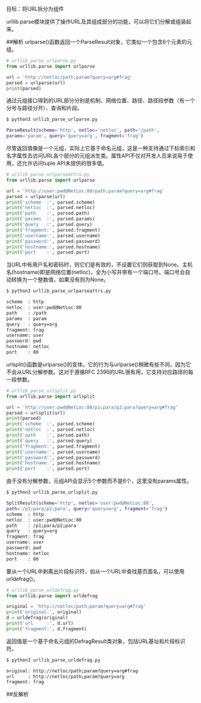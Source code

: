 目标：将URL拆分为组件

urllib.parse模块提供了操作URL及其组成部分的功能，可以将它们分解或组装起来。

##解析
urlparse()函数返回一个ParseResult对象，它类似一个包含6个元素的元组。
```python
# urllib_parse_urlparse.py
from urllib.parse import urlparse

url = 'http://netloc/path;param?query=arg#frag'
parsed = urlparse(url)
print(parsed)
```
通过元组接口得到的URL部分分别是机制、网络位置、路径、路径段参数（有一个分号与路径分开）、查询和片段。
```bash
$ python3 urllib_parse_urlparse.py

ParseResult(scheme='http', netloc='netloc', path='/path',
params='param', query='query=arg', fragment='frag')
```
尽管返回值像是一个元组，实际上它基于命名元组，这是一种支持通过下标索引和名字属性去访问URL各个部分的元组派生类。属性API不仅对开发人员来说易于使用，还允许访问tuple API未提供的很多值。
```python
# urllib_parse_urlparseattrs.py
from urllib.parse import urlparse

url = 'http://user:pwd@NetLoc:80/path;param?query=arg#frag'
parsed = urlparse(url)
print('scheme  :', parsed.scheme)
print('netloc  :', parsed.netloc)
print('path    :', parsed.path)
print('params  :', parsed.params)
print('query   :', parsed.query)
print('fragment:', parsed.fragment)
print('username:', parsed.username)
print('password:', parsed.password)
print('hostname:', parsed.hostname)
print('port    :', parsed.port)
```
当URL中有用户名和密码时，则它们是有效的，不设置它们则获取到None。主机名(hostname)即是网络位置(netloc)，全为小写并带有一个端口号。端口号会自动转换为一个整数值，如果没有则为None。
```bash
$ python3 urllib_parse_urlparseattrs.py

scheme  : http
netloc  : user:pwd@NetLoc:80
path    : /path
params  : param
query   : query=arg
fragment: frag
username: user
password: pwd
hostname: netloc
port    : 80
```
urlsplit()函数是urlparse()的变体。它的行为与urlparse()稍微有些不同，因为它不会从URL分解参数。这对于遵循RFC 2396的URL很有用，它支持对应路径的每一段参数。
```python
# urllib_parse_urlsplit.py
from urllib.parse import urlsplit

url = 'http://user:pwd@NetLoc:80/p1;para/p2;para?query=arg#frag'
parsed = urlsplit(url)
print(parsed)
print('scheme  :', parsed.scheme)
print('netloc  :', parsed.netloc)
print('path    :', parsed.path)
print('query   :', parsed.query)
print('fragment:', parsed.fragment)
print('username:', parsed.username)
print('password:', parsed.password)
print('hostname:', parsed.hostname)
print('port    :', parsed.port)
```
由于没有分解参数，元组API会显示5个参数而不是6个，这里没有params属性。
```bash
$ python3 urllib_parse_urlsplit.py

SplitResult(scheme='http', netloc='user:pwd@NetLoc:80',
path='/p1;para/p2;para', query='query=arg', fragment='frag')
scheme  : http
netloc  : user:pwd@NetLoc:80
path    : /p1;para/p2;para
query   : query=arg
fragment: frag
username: user
password: pwd
hostname: netloc
port    : 80
```
要从一个URL中剥离出片段标识符，如从一个URL中查找基页面名，可以使用urldefrag()。
```python
# urllib_parse_urldefrag.py
from urllib.parse import urldefrag

original = 'http://netloc/path;param?query=arg#frag'
print('original:', original)
d = urldefrag(original)
print('url     :', d.url)
print('fragment:', d.fragment)
```
返回值是一个基于命名元组的DefragResult类对象，包括URL基址和片段标识符。
```bash
$ python3 urllib_parse_urldefrag.py

original: http://netloc/path;param?query=arg#frag
url     : http://netloc/path;param?query=arg
fragment: frag
```
##反解析



















